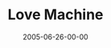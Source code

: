 ---
layout: message
category: message
series: "Special Effects"
title: "Love Machine"
date: 2005-06-26-00-00
message_id: 114
audio: "http://s3.amazonaws.com/crossroads-media/messages/audio/Special_Effects_02_06-26-05_Love_Machine.mp3"
audio-duration: "38:57"
explicit: false
---